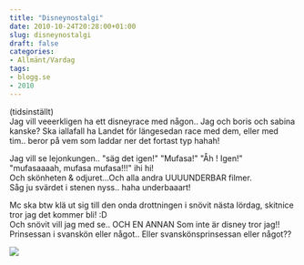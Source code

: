 ```yaml
---
title: "Disneynostalgi"
date: 2010-10-24T20:28:00+01:00
slug: disneynostalgi
draft: false
categories:
- Allmänt/Vardag
tags:
- blogg.se
- 2010
---
```

(tidsinställt)  
Jag vill veeerkligen ha ett disneyrace med någon.. Jag och boris och sabina kanske? Ska iallafall ha Landet för längesedan race med dem, eller med tim.. beror på vem som laddar ner det fortast typ hahah!  
  
Jag vill se lejonkungen.. "säg det igen!" "Mufasa!" "Åh ! Igen!" "mufasaaaah, mufasa mufasa!!!" ihi hi!  
Och skönheten & odjuret...Och alla andra UUUUNDERBAR filmer.  
Såg ju svärdet i stenen nyss.. haha underbaaart!  
  
Mc ska btw klä ut sig till den onda drottningen i snövit nästa lördag, skitnice tror jag det kommer bli! :D  
Och snövit vill jag med se.. OCH EN ANNAN Som inte är disney tror jag!! Prinsessan i svanskön eller något.. Eller svanskönsprinsessan eller något??  
  

![](/assets/images/blogg.se/finlejonkungen_113772343.jpg)